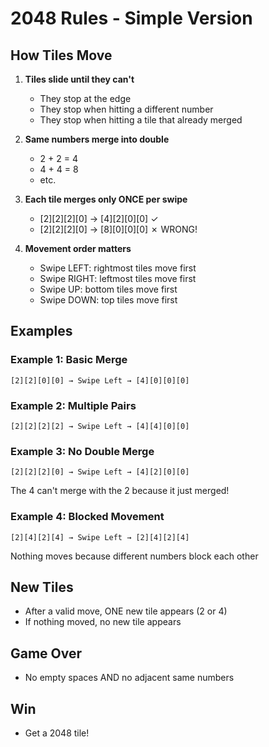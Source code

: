 # 2048 Rules - Simple Version

## How Tiles Move

1. **Tiles slide until they can't**
   - They stop at the edge
   - They stop when hitting a different number
   - They stop when hitting a tile that already merged

2. **Same numbers merge into double**
   - 2 + 2 = 4
   - 4 + 4 = 8
   - etc.

3. **Each tile merges only ONCE per swipe**
   - [2][2][2][0] → [4][2][0][0] ✓
   - [2][2][2][0] → [8][0][0][0] ✗ WRONG!

4. **Movement order matters**
   - Swipe LEFT: rightmost tiles move first
   - Swipe RIGHT: leftmost tiles move first
   - Swipe UP: bottom tiles move first
   - Swipe DOWN: top tiles move first

## Examples

### Example 1: Basic Merge
```
[2][2][0][0] → Swipe Left → [4][0][0][0]
```

### Example 2: Multiple Pairs
```
[2][2][2][2] → Swipe Left → [4][4][0][0]
```

### Example 3: No Double Merge
```
[2][2][2][0] → Swipe Left → [4][2][0][0]
```
The 4 can't merge with the 2 because it just merged!

### Example 4: Blocked Movement
```
[2][4][2][4] → Swipe Left → [2][4][2][4]
```
Nothing moves because different numbers block each other

## New Tiles
- After a valid move, ONE new tile appears (2 or 4)
- If nothing moved, no new tile appears

## Game Over
- No empty spaces AND no adjacent same numbers

## Win
- Get a 2048 tile!